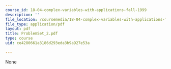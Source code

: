 ```yaml
---
course_id: 18-04-complex-variables-with-applications-fall-1999
description: ''
file_location: /coursemedia/18-04-complex-variables-with-applications-fall-1999/ce4280661a3186d293eda3b9a927e53a_ProblemSet_2.pdf
file_type: application/pdf
layout: pdf
title: ProblemSet_2.pdf
type: course
uid: ce4280661a3186d293eda3b9a927e53a

---
```

None